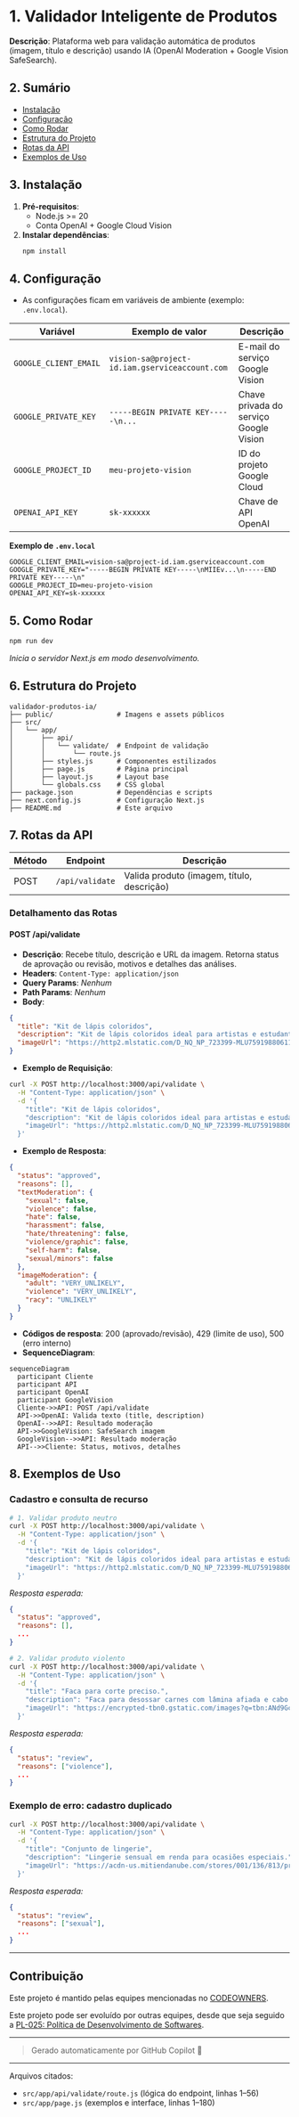
# 1. Validador Inteligente de Produtos

**Descrição**: Plataforma web para validação automática de produtos (imagem, título e descrição) usando IA (OpenAI Moderation + Google Vision SafeSearch).

## 2. Sumário
- [Instalação](#instalação)
- [Configuração](#configuração)
- [Como Rodar](#como-rodar)
- [Estrutura do Projeto](#estrutura-do-projeto)
- [Rotas da API](#rotas-da-api)
- [Exemplos de Uso](#exemplos-de-uso)

## 3. Instalação
1. **Pré-requisitos**:
   - Node.js >= 20
   - Conta OpenAI + Google Cloud Vision
2. **Instalar dependências**:
   ```bash
   npm install
   ```

## 4. Configuração
- As configurações ficam em variáveis de ambiente (exemplo: `.env.local`).

| Variável                | Exemplo de valor                      | Descrição                                              |
|-------------------------|---------------------------------------|--------------------------------------------------------|
| `GOOGLE_CLIENT_EMAIL`   | `vision-sa@project-id.iam.gserviceaccount.com` | E-mail do serviço Google Vision                        |
| `GOOGLE_PRIVATE_KEY`    | `-----BEGIN PRIVATE KEY-----\n...`     | Chave privada do serviço Google Vision                 |
| `GOOGLE_PROJECT_ID`     | `meu-projeto-vision`                  | ID do projeto Google Cloud                             |
| `OPENAI_API_KEY`        | `sk-xxxxxx`                           | Chave de API OpenAI                                    |

**Exemplo de `.env.local`**
```env
GOOGLE_CLIENT_EMAIL=vision-sa@project-id.iam.gserviceaccount.com
GOOGLE_PRIVATE_KEY="-----BEGIN PRIVATE KEY-----\nMIIEv...\n-----END PRIVATE KEY-----\n"
GOOGLE_PROJECT_ID=meu-projeto-vision
OPENAI_API_KEY=sk-xxxxxx
```

## 5. Como Rodar
```bash
npm run dev
```
_Inicia o servidor Next.js em modo desenvolvimento._

## 6. Estrutura do Projeto
```
validador-produtos-ia/
├── public/                # Imagens e assets públicos
├── src/
│   └── app/
│       ├── api/
│       │   └── validate/  # Endpoint de validação
│       │       └── route.js
│       ├── styles.js      # Componentes estilizados
│       ├── page.js        # Página principal
│       ├── layout.js      # Layout base
│       └── globals.css    # CSS global
├── package.json           # Dependências e scripts
├── next.config.js         # Configuração Next.js
├── README.md              # Este arquivo
```

## 7. Rotas da API

| Método | Endpoint         | Descrição                                 |
| ------ | ---------------- | ----------------------------------------- |
| POST   | `/api/validate`  | Valida produto (imagem, título, descrição) |

### Detalhamento das Rotas

#### POST /api/validate
- **Descrição**: Recebe título, descrição e URL da imagem. Retorna status de aprovação ou revisão, motivos e detalhes das análises.
- **Headers**: `Content-Type: application/json`
- **Query Params**: _Nenhum_
- **Path Params**: _Nenhum_
- **Body**:
```json
{
  "title": "Kit de lápis coloridos",
  "description": "Kit de lápis coloridos ideal para artistas e estudantes.",
  "imageUrl": "https://http2.mlstatic.com/D_NQ_NP_723399-MLU75919880611_042024-O.webp"
}
```
- **Exemplo de Requisição**:
```bash
curl -X POST http://localhost:3000/api/validate \
  -H "Content-Type: application/json" \
  -d '{
    "title": "Kit de lápis coloridos",
    "description": "Kit de lápis coloridos ideal para artistas e estudantes.",
    "imageUrl": "https://http2.mlstatic.com/D_NQ_NP_723399-MLU75919880611_042024-O.webp"
  }'
```
- **Exemplo de Resposta**:
```json
{
  "status": "approved",
  "reasons": [],
  "textModeration": {
    "sexual": false,
    "violence": false,
    "hate": false,
    "harassment": false,
    "hate/threatening": false,
    "violence/graphic": false,
    "self-harm": false,
    "sexual/minors": false
  },
  "imageModeration": {
    "adult": "VERY_UNLIKELY",
    "violence": "VERY_UNLIKELY",
    "racy": "UNLIKELY"
  }
}
```
- **Códigos de resposta**: 200 (aprovado/revisão), 429 (limite de uso), 500 (erro interno)
- **SequenceDiagram**:
```mermaid
sequenceDiagram
  participant Cliente
  participant API
  participant OpenAI
  participant GoogleVision
  Cliente->>API: POST /api/validate
  API->>OpenAI: Valida texto (title, description)
  OpenAI-->>API: Resultado moderação
  API->>GoogleVision: SafeSearch imagem
  GoogleVision-->>API: Resultado moderação
  API-->>Cliente: Status, motivos, detalhes
```

## 8. Exemplos de Uso

### Cadastro e consulta de recurso

```bash
# 1. Validar produto neutro
curl -X POST http://localhost:3000/api/validate \
  -H "Content-Type: application/json" \
  -d '{
    "title": "Kit de lápis coloridos",
    "description": "Kit de lápis coloridos ideal para artistas e estudantes.",
    "imageUrl": "https://http2.mlstatic.com/D_NQ_NP_723399-MLU75919880611_042024-O.webp"
  }'
```
_Resposta esperada:_
```json
{
  "status": "approved",
  "reasons": [],
  ...
}
```

```bash
# 2. Validar produto violento
curl -X POST http://localhost:3000/api/validate \
  -H "Content-Type: application/json" \
  -d '{
    "title": "Faca para corte preciso.",
    "description": "Faca para desossar carnes com lâmina afiada e cabo ergonômico.",
    "imageUrl": "https://encrypted-tbn0.gstatic.com/images?q=tbn:ANd9GcQqw0h_zImDzbAerVu5svHXK_uVn8udMZNQOg&s"
  }'
```
_Resposta esperada:_
```json
{
  "status": "review",
  "reasons": ["violence"],
  ...
}
```

### Exemplo de erro: cadastro duplicado

```bash
curl -X POST http://localhost:3000/api/validate \
  -H "Content-Type: application/json" \
  -d '{
    "title": "Conjunto de lingerie",
    "description": "Lingerie sensual em renda para ocasiões especiais.",
    "imageUrl": "https://acdn-us.mitiendanube.com/stores/001/136/813/products/378e7a3a03b210e857ce37d21210c91d-158dc7133715a4dd1217054979167937-1024-1024.jpeg"
  }'
```
_Resposta esperada:_
```json
{
  "status": "review",
  "reasons": ["sexual"],
  ...
}
```

---

## Contribuição

Este projeto é mantido pelas equipes mencionadas no [CODEOWNERS](.github/CODEOWNERS).

Este projeto pode ser evoluído por outras equipes, desde que seja seguido a [PL-025: Política de Desenvolvimento de Softwares](https://www.notion.so/minutrade/PL-025-Pol-tica-de-Desenvolvimento-de-Softwares-823104bba20b42d4a51683295ddc2bfb).

---

> Gerado automaticamente por GitHub Copilot 🤖

---

Arquivos citados:
- `src/app/api/validate/route.js` (lógica do endpoint, linhas 1–56)
- `src/app/page.js` (exemplos e interface, linhas 1–180)
